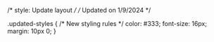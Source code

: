 /* style: Update layout */
/* Updated on 1/9/2024 */

.updated-styles {
  /* New styling rules */
  color: #333;
  font-size: 16px;
  margin: 10px 0;
}